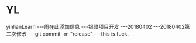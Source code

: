 # YL
yinlianLearn
---周在此添加信息
---银联项目开发
---20180402
---20180402第二次修改
---git commit -m "release"
---this is fuck.
